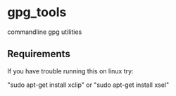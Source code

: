 # gpg_tools
commandline gpg utilities

Requirements
-------------
If you have trouble running this on linux try:

"sudo apt-get install xclip" 
or 
"sudo apt-get install xsel" 
